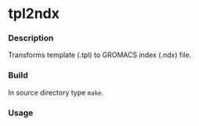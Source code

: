 # tpl2ndx

### Description
Transforms template (.tpl) to GROMACS index (.ndx) file.

### Build
In source directory type `make`.

### Usage
